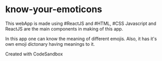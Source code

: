 # know-your-emoticons

This webApp is made using #ReactJS and #HTML, #CSS Javascript and ReactJS are the main components in making of this app.

In this app one can know the meaning of different emojis. Also, it has it's own emoji dictonary having meanings to it.

Created with CodeSandbox
